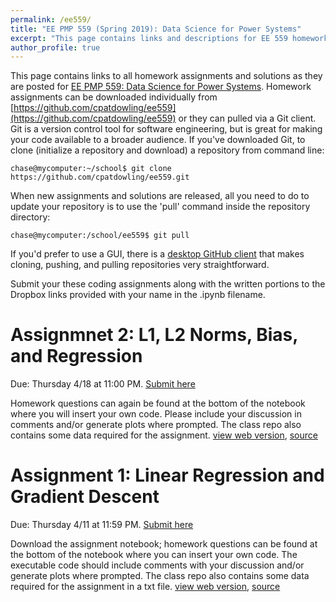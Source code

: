 ```yaml
---
permalink: /ee559/
title: "EE PMP 559 (Spring 2019): Data Science for Power Systems"
excerpt: "This page contains links and descriptions for EE 559 homework assignments"
author_profile: true
---
```


This page contains links to all homework assignments and solutions as they are posted for [EE PMP 559: Data Science for Power Systems](https://zhangbaosen.github.io/teaching/EE559_2019). Homework assignments can be downloaded individually from [https://github.com/cpatdowling/ee559](https://github.com/cpatdowling/ee559) or they can pulled via a Git client. Git is a version control tool for software engineering, but is great for making your code available to a broader audience. If you've downloaded Git, to clone (initialize a repository and download) a repository from command line:

`chase@mycomputer:~/school$ git clone https://github.com/cpatdowling/ee559.git`

When new assignments and solutions are released, all you need to do to update your repository is to use the 'pull' command inside the repository directory:

`chase@mycomputer:/school/ee559$ git pull`

If you'd prefer to use a GUI, there is a [desktop GitHub client](https://desktop.github.com/) that makes cloning, pushing, and pulling repositories very straightforward.

Submit your these coding assignments along with the written portions to the Dropbox links provided with your name in the .ipynb filename.

Assignmnet 2: L1, L2 Norms, Bias, and Regression
======

Due: Thursday 4/18 at 11:00 PM. [Submit here](https://www.dropbox.com/request/Idpbfb0BZ80p3Jne6fYF)

Homework questions can again be found at the bottom of the notebook where you will insert your own code. Please include your discussion in comments and/or generate plots where prompted. The class repo also contains some data required for the assignment. [view web version](https://cpatdowling.github.io/notebooks/regression_2), [source](https://github.com/cpatdowling/ee559/blob/master/homework_2.ipynb)

Assignment 1: Linear Regression and Gradient Descent
======

Due: Thursday 4/11 at 11:59 PM. [Submit here](https://www.dropbox.com/request/7V946S8E9q4PbuNnP1oG)

Download the assignment notebook; homework questions can be found at the bottom of the notebook where you can insert your own code. The executable code should include comments with your discussion and/or generate plots where prompted. The class repo also contains some data required for the assignment in a txt file. [view web version](https://cpatdowling.github.io/notebooks/regression),  [source](https://github.com/cpatdowling/ee559/blob/master/homework_1.ipynb)
